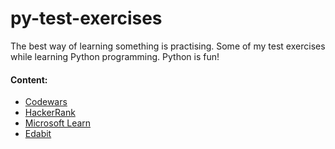 # py-test-exercises

The best way of learning something is practising. Some of my test exercises while learning Python programming. Python is fun!

#### Content:

* [Codewars](https://github.com/valeriybercha/py-test-exercises/blob/master/codewars.py)
* [HackerRank](https://github.com/valeriybercha/py-test-exercises/blob/master/hackerRank_python.py)
* [Microsoft Learn](https://github.com/valeriybercha/py-test-exercises/tree/master/msft-learn)
* [Edabit](https://github.com/valeriybercha/py-test-exercises/blob/master/edabit.py)